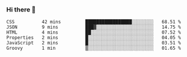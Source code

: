 ### Hi there 👋

<!--START_SECTION:waka-->

```text
CSS          42 mins         █████████████████░░░░░░░░   68.51 %
JSON         9 mins          ███▓░░░░░░░░░░░░░░░░░░░░░   14.75 %
HTML         4 mins          ██░░░░░░░░░░░░░░░░░░░░░░░   07.52 %
Properties   2 mins          █░░░░░░░░░░░░░░░░░░░░░░░░   04.05 %
JavaScript   2 mins          █░░░░░░░░░░░░░░░░░░░░░░░░   03.51 %
Groovy       1 min           ▒░░░░░░░░░░░░░░░░░░░░░░░░   01.65 %
```

<!--END_SECTION:waka-->
